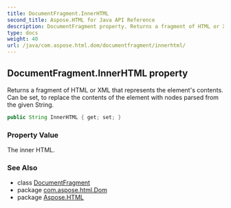 ```yaml
---
title: DocumentFragment.InnerHTML
second_title: Aspose.HTML for Java API Reference
description: DocumentFragment property. Returns a fragment of HTML or XML that represents the elements contents. Can be set to replace the contents of the element with nodes parsed from the given String
type: docs
weight: 40
url: /java/com.aspose.html.dom/documentfragment/innerhtml/
---
```

## DocumentFragment.InnerHTML property

Returns a fragment of HTML or XML that represents the element's contents. Can be set, to replace the contents of the element with nodes parsed from the given String.

```java
public String InnerHTML { get; set; }
```

### Property Value

The inner HTML.

### See Also

* class [DocumentFragment](../)
* package [com.aspose.html.Dom](../../documentfragment/)
* package [Aspose.HTML](../../../)
